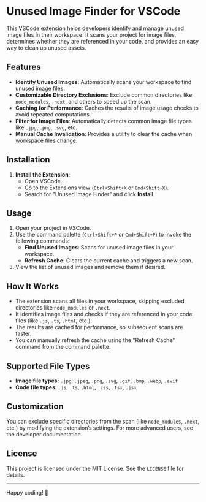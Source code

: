 # Unused Image Finder for VSCode

This VSCode extension helps developers identify and manage unused image files in their workspace. It scans your project for image files, determines whether they are referenced in your code, and provides an easy way to clean up unused assets.

## Features

- **Identify Unused Images**: Automatically scans your workspace to find unused image files.
- **Customizable Directory Exclusions**: Exclude common directories like `node_modules`, `.next`, and others to speed up the scan.
- **Caching for Performance**: Caches the results of image usage checks to avoid repeated computations.
- **Filter for Image Files**: Automatically detects common image file types like `.jpg`, `.png`, `.svg`, etc.
- **Manual Cache Invalidation**: Provides a utility to clear the cache when workspace files change.

## Installation

1. **Install the Extension**:
   - Open VSCode.
   - Go to the Extensions view (`Ctrl+Shift+X` or `Cmd+Shift+X`).
   - Search for "Unused Image Finder" and click **Install**.

## Usage

1. Open your project in VSCode.
2. Use the command palette (`Ctrl+Shift+P` or `Cmd+Shift+P`) to invoke the following commands:
   - **Find Unused Images**: Scans for unused image files in your workspace.
   - **Refresh Cache**: Clears the current cache and triggers a new scan.
3. View the list of unused images and remove them if desired.

## How It Works

- The extension scans all files in your workspace, skipping excluded directories like `node_modules` or `.next`.
- It identifies image files and checks if they are referenced in your code files (like `.js`, `.ts`, `.html`, etc.).
- The results are cached for performance, so subsequent scans are faster.
- You can manually refresh the cache using the "Refresh Cache" command from the command palette.

## Supported File Types

- **Image file types**: `.jpg`, `.jpeg`, `.png`, `.svg`, `.gif`, `.bmp`, `.webp`, `.avif`
- **Code file types**: `.js`, `.ts`, `.html`, `.css`, `.tsx`, `.jsx`

## Customization

You can exclude specific directories from the scan (like `node_modules`, `.next`, etc.) by modifying the extension’s settings. For more advanced users, see the developer documentation.

## License

This project is licensed under the MIT License. See the `LICENSE` file for details.

---

Happy coding! 🚀
